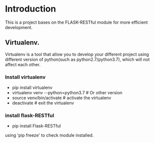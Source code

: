 # Introduction
This is a project bases on the FLASK-RESTful module for more efficient development.
## Virtualenv.
Virtualenv is a tool that allow you to develop your different project using different version of python(such as python2.7/python3.7), which will not affect each other.
### Install virtualenv
* pip install virtualenv
* virtualenv venv --python=python3.7 # Or other version
* source venv/bin/activate # activate the virtualenv
* deactivate # exit the virtualenv
### install flask-RESTful
* pip install Flask-RESTful

using 'pip freeze' to check module installed. 
